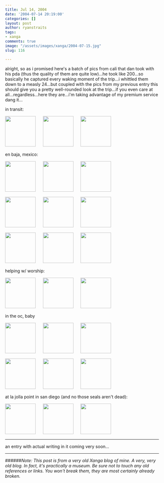 ```yaml
---
title: Jul 14, 2004
date: '2004-07-14 20:19:00'
categories: []
layout: post
author: ryanstraits
tags:
- xanga
comments: true
image: "/assets/images/xanga/2004-07-15.jpg"
slug: 116

---
```

alright, so as i promised here's a batch of pics from cali that dan took with his pda (thus the quality of them are quite low)...he took like 200...so basically he captured every waking moment of the trip...i whittled them down to a measly 24...but coupled with the pics from my previous entry this should give you a pretty well-rounded look at the trip...if you even care at all...regardless...here they are...i'm taking advantage of my premium service dang it...

<!-- break -->

in transit:

<a href="http://i.xanga.com/bluestarmorning/travel1.jpg" target="_blank"><img src="http://i.xanga.com/bluestarmorning/t/travel1.jpg" alt="" width="100" border="0" /></a>      <a href="http://i.xanga.com/bluestarmorning/travel2.jpg" target="_blank"><img src="http://i.xanga.com/bluestarmorning/t/travel2.jpg" alt="" width="100" border="0" /></a>      <a href="http://i.xanga.com/bluestarmorning/travel3.jpg" target="_blank"><img src="http://i.xanga.com/bluestarmorning/t/travel3.jpg" alt="" width="100" border="0" /></a>

en baja, mexico:

<a href="http://i.xanga.com/bluestarmorning/mexico1.jpg" target="_blank"><img src="http://i.xanga.com/bluestarmorning/t/mexico1.jpg" alt="" width="100" border="0" /></a>      <a href="http://i.xanga.com/bluestarmorning/mexico2.jpg" target="_blank"><img src="http://i.xanga.com/bluestarmorning/t/mexico2.jpg" alt="" width="100" border="0" /></a>      <a href="http://i.xanga.com/bluestarmorning/mexico3.jpg" target="_blank"><img src="http://i.xanga.com/bluestarmorning/t/mexico3.jpg" alt="" width="100" border="0" /></a>

<a href="http://i.xanga.com/bluestarmorning/mexico4.jpg" target="_blank"><img src="http://i.xanga.com/bluestarmorning/t/mexico4.jpg" alt="" width="100" border="0" /></a>      <a href="http://i.xanga.com/bluestarmorning/mexico5.jpg" target="_blank"><img src="http://i.xanga.com/bluestarmorning/t/mexico5.jpg" alt="" width="100" border="0" /></a>      <a href="http://i.xanga.com/bluestarmorning/mexico6.jpg" target="_blank"><img src="http://i.xanga.com/bluestarmorning/t/mexico6.jpg" alt="" width="100" border="0" /></a>

<a href="http://i.xanga.com/bluestarmorning/mexico7.jpg" target="_blank"><img src="http://i.xanga.com/bluestarmorning/t/mexico7.jpg" alt="" width="100" border="0" /></a>      <a href="http://i.xanga.com/bluestarmorning/mexico9.jpg" target="_blank"><img src="http://i.xanga.com/bluestarmorning/t/mexico9.jpg" alt="" width="100" border="0" /></a>      <a href="http://i.xanga.com/bluestarmorning/mexico8.jpg" target="_blank"><img src="http://i.xanga.com/bluestarmorning/t/mexico8.jpg" alt="" width="100" border="0" /></a>

helping w/ worship:

<a href="http://i.xanga.com/bluestarmorning/church1.jpg" target="_blank"><img src="http://i.xanga.com/bluestarmorning/t/church1.jpg" alt="" width="100" border="0" /></a>      <a href="http://i.xanga.com/bluestarmorning/church2.jpg" target="_blank"><img src="http://i.xanga.com/bluestarmorning/t/church2.jpg" alt="" width="100" border="0" /></a>      <a href="http://i.xanga.com/bluestarmorning/church3.jpg" target="_blank"><img src="http://i.xanga.com/bluestarmorning/t/church3.jpg" alt="" width="100" border="0" /></a>

in the oc, baby

<a href="http://i.xanga.com/bluestarmorning/oc1.jpg" target="_blank"><img src="http://i.xanga.com/bluestarmorning/t/oc1.jpg" alt="" width="100" border="0" /></a>      <a href="http://i.xanga.com/bluestarmorning/oc2.jpg" target="_blank"><img src="http://i.xanga.com/bluestarmorning/t/oc2.jpg" alt="" width="100" border="0" /></a>      <a href="http://i.xanga.com/bluestarmorning/oc3.jpg" target="_blank"><img src="http://i.xanga.com/bluestarmorning/t/oc3.jpg" alt="" width="100" border="0" /></a>

<a href="http://i.xanga.com/bluestarmorning/oc4.jpg" target="_blank"><img src="http://i.xanga.com/bluestarmorning/t/oc4.jpg" alt="" width="100" border="0" /></a>      <a href="http://i.xanga.com/bluestarmorning/oc5.jpg" target="_blank"><img src="http://i.xanga.com/bluestarmorning/t/oc5.jpg" alt="" width="100" border="0" /></a>      <a href="http://i.xanga.com/bluestarmorning/oc6.jpg" target="_blank"><img src="http://i.xanga.com/bluestarmorning/t/oc6.jpg" alt="" width="100" border="0" /></a>

at la jolla point in san diego (and no those seals aren't dead):

<a href="http://i.xanga.com/bluestarmorning/san%20diego1.jpg" target="_blank"><img src="http://i.xanga.com/bluestarmorning/t/san%20diego1.jpg" alt="" width="100" border="0" /></a>      <a href="http://i.xanga.com/bluestarmorning/san%20diego2.jpg" target="_blank"><img src="http://i.xanga.com/bluestarmorning/t/san%20diego2.jpg" alt="" width="100" border="0" /></a>      <a href="http://i.xanga.com/bluestarmorning/san%20diego3.jpg" target="_blank"><img src="http://i.xanga.com/bluestarmorning/t/san%20diego3.jpg" alt="" width="100" border="0" /></a>

---

an entry with actual writing in it coming very soon...

---

######*Note: This post is from a very old Xanga blog of mine. A very, very old blog. In fact, it's practically a museum. Be sure not to touch any old references or links. You won't break them, they are most certainly already broken.*